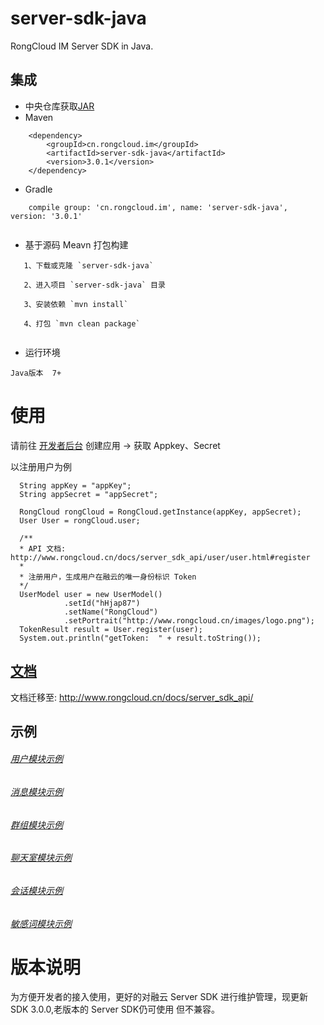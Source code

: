 server-sdk-java
=================

RongCloud IM Server SDK in Java.

## 集成

   * 中央仓库获取[JAR](http://search.maven.org/remotecontent?filepath=cn/rongcloud/im/server-sdk-java/3.0.1/server-sdk-java-3.0.1.jar)
   * Maven
```
    <dependency>
        <groupId>cn.rongcloud.im</groupId>
        <artifactId>server-sdk-java</artifactId>
        <version>3.0.1</version>
    </dependency>
```
   * Gradle
```
    compile group: 'cn.rongcloud.im', name: 'server-sdk-java', version: '3.0.1'
   
```
   * 基于源码 Meavn 打包构建
```
   1、下载或克隆 `server-sdk-java`
   
   2、进入项目 `server-sdk-java` 目录
   
   3、安装依赖 `mvn install`
   
   4、打包 `mvn clean package`
   
```
   * 运行环境
   
    Java版本  7+

# 使用

请前往 [开发者后台](https://developer.rongcloud.cn/) 创建应用 -> 获取 Appkey、Secret

以注册用户为例

```
  String appKey = "appKey";
  String appSecret = "appSecret";
       
  RongCloud rongCloud = RongCloud.getInstance(appKey, appSecret);
  User User = rongCloud.user;

  /**
  * API 文档: http://www.rongcloud.cn/docs/server_sdk_api/user/user.html#register
  *
  * 注册用户，生成用户在融云的唯一身份标识 Token
  */
  UserModel user = new UserModel()
            .setId("hHjap87")
            .setName("RongCloud")
            .setPortrait("http://www.rongcloud.cn/images/logo.png");
  TokenResult result = User.register(user);
  System.out.println("getToken:  " + result.toString());

```


## [文档](http://www.rongcloud.cn/docs/server_sdk_api/)

文档迁移至: http://www.rongcloud.cn/docs/server_sdk_api/

## 示例

###### [用户模块示例](src/main/java/io/rong/example/user)

###### [消息模块示例](src/main/java/io/rong/example/message/MessageExample.java)

###### [群组模块示例](src/main/java/io/rong/example/group)

###### [聊天室模块示例](src/main/java/io/rong/example/chatroom/)

###### [会话模块示例](src/main/java/io/rong/example/conversation/ConversationExample.java)

###### [敏感词模块示例](src/main/java/io/rong/example/sensitive/SensitiveExample.java)


# 版本说明
为方便开发者的接入使用，更好的对融云 Server SDK 进行维护管理，现更新SDK 3.0.0,老版本的 Server SDK仍可使用
但不兼容。